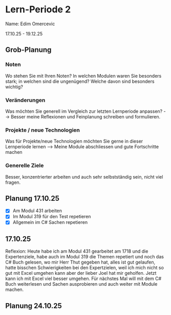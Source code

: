   # Lern-Periode 2
Name: Edim Omercevic

17.10.25 - 19.12.25

## Grob-Planung
### Noten
Wo stehen Sie mit Ihren Noten? In welchen Modulen waren Sie besonders stark; in welchen sind die ungenügend? Welche davon sind besonders wichtig?

### Veränderungen
Was möchten Sie generell im Vergleich zur letzten Lernperiode anpassen?
--> Besser meine Reflexionen und Feinplanung schreiben und formulieren.

### Projekte / neue Technologien
Was für Projekte/neue Technologien möchten Sie gerne in dieser Lernperiode lernen
 --> Meine Module abschliessen und gute Fortschritte machen

### Generelle Ziele
Besser, konzentrierter arbeiten und auch sehr selbstständig sein, nicht viel fragen.


## Planung 17.10.25

-[x] Am Modul 431 arbeiten
-[x] Im Modul 319 für den Test repetieren
-[x] Allgemein im C# Sachen repetieren

## 17.10.25
Reflexion: Heute habe ich am Modul 431 gearbeitet am 1718 und die Expertenziele, habe auch im Modul 319 die Themen repetiert und noch das C# Buch gelesen, wo mir Herr Thut gegeben hat, alles ist gut gelaufen, hatte bisschen Schwierigkeiten bei den Expertzielen, weil ich mich nicht so gut mit Excel umgehen kann aber der lieber Joel hat mir geholfen. Jetzt kann ich mit Excel viel besser umgehen. Für nächstes Mal will mit dem C# Buch weiterlesen und Sachen ausprobieren und auch weiter mit Module machen.



## Planung 24.10.25



